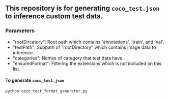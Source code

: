 
This repository is for generating `coco_test.json` to inference custom test data.
---
### Parameters
- "rootDircetory": Root path which contains 'annotations', 'train', and 'val'.
- "testPath": Subpath of "rootDirectory" which contains image data to inference.
- "categories": Names of category that test data have.
- "ensuredFormat": Filtering the extensions which is not included on this list.

#### To generate `coco_test.json`

```bash
python coco_test_format_generator.py
```

